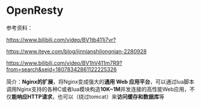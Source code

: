 # OpenResty

参考资料：

<https://www.bilibili.com/video/BV1tb411j7vr?>

https://www.iteye.com/blog/jinnianshilongnian-2280928

https://www.bilibili.com/video/BV1hV411m7R9?from=search&seid=18078342861122225326

简介：**Nginx的扩展**，将Nginx变成强大的**通用 Web 应用平台**，可以通过lua脚本调用Nginx支持的各种C或者lua模块构造**10K~1M**并发连接的高性能Web应用，不仅**能响应HTTP请求**，也可以（绕过tomcat）来**访问缓存和数据库**等

